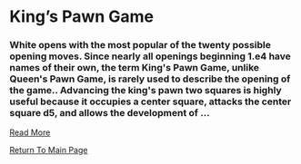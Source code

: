 # King’s Pawn Game

### White opens with the most popular of the twenty possible opening moves. Since nearly all openings beginning 1.e4 have names of their own, the term King's Pawn Game, unlike Queen's Pawn Game, is rarely used to describe the opening of the game.. Advancing the king's pawn two squares is highly useful because it occupies a center square, attacks the center square d5, and allows the development of ...
[Read More](https://en.wikipedia.org/wiki/King's_Pawn_Game)

[Return To Main Page](index.md)